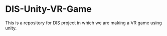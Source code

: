 # DIS-Unity-VR-Game
This is a repository for DIS project in which we are making a VR game using unity.
